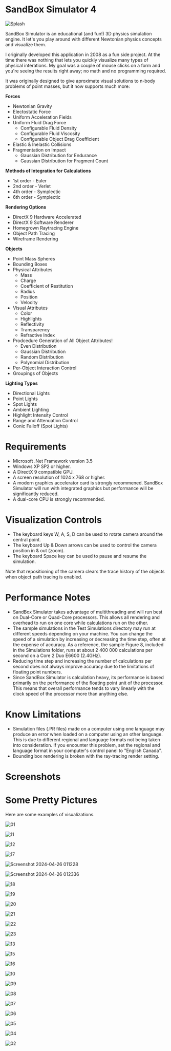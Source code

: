 # SandBox Simulator 4

![Splash](https://github.com/dbeaudoinfortin/SandBoxSimulator/assets/15943629/7698041f-ecb1-420e-bd94-154bf1bdaf4d)

SandBox Simulator is an educational (and fun!) 3D physics simulation engine. It let's you play around with different Newtonian physics concepts and visualize them.

I originally developed this application in 2008 as a fun side project. At the time there was nothing that lets you quickly visualize many types of physical interations. My goal was a couple of mouse clicks on a form and you're seeing the results right away; no math and no programming required.

It was originally designed to give aproximate visual solutions to n-body problems of point masses, but it now supports much more:

**Forces**
- Newtonian Gravity
- Electostatic Force
- Uniform Acceleration Fields
- Uniform Fluid Drag Force
  - Configurable Fluid Density
  - Configurable Fluid Viscosity
  - Configurable Object Drag Coefficient
- Elastic & Inelastic Collisions
- Fragmentation on Impact
  - Gaussian Distribution for Endurance
  - Gaussian Distribution for Fragment Count

**Methods of Integration for Calculations**
- 1st order - Euler
- 2nd order - Verlet
- 4th order - Symplectic
- 6th order - Symplectic

**Rendering Options**
- DirectX 9 Hardware Accelerated
- DirectX 9 Software Renderer
- Homegrown Raytracing Engine
- Object Path Tracing
- Wireframe Rendering
 
**Objects**
- Point Mass Spheres
- Bounding Boxes
- Physical Attributes
  - Mass
  - Charge
  - Coefficient of Restitution
  - Radius
  - Position
  - Velocity
- Visual Attributes
  - Color
  - Highlights
  - Reflectivity
  - Transparency
  - Refractive Index
- Prodcedure Generation of All Object Attributes!
  - Even Distribution
  - Gaussian Distribution
  - Random Distribution
  - Polynomial Distribution
- Per-Object Interaction Control
- Groupings of Objects

**Lighting Types**
- Directional Lights
- Point Lights
- Spot Lights
- Ambient Lighting
- Highlight Intensity Control
- Range and Attenuation Control
- Conic Falloff (Spot Lights)

# Requirements
- Microsoft .Net Framework version 3.5
- Windows XP SP2 or higher.
- A DirectX 9 compatible GPU.
- A screen resolution of 1024 x 768 or higher.
- A modern graphics accelerator card is strongly recommened. SandBox Simulator will run with integrated graphics but performance will be significantly reduced.
- A dual-core CPU is strongly recommended.

# Visualization Controls
- The keyboard keys W, A, S, D can be used to rotate camera around the central point.
- The keyboard Up & Down arrows can be used to control the camera position in & out (zoom).
- The keyboard Space key can be used to pause and resume the simulation.

Note that repositioning of the camera clears the trace history of the objects when object path tracing is enabled.

# Performance Notes
- SandBox Simulator takes advantage of multithreading and will run best on Dual-Core or Quad-Core processors. This allows all rendering and overhead to run on one core while calculations run on the other.
- The sample simulations in the Test Simulations directory may run at different speeds depending on your machine. You can change the speed of a simulation by increasing or decreasing the time step, often at the expense of accuracy. As a reference, the sample Figure 8, included in the Simulations folder, runs at about 2 400 000 calculations per second on a Core 2 Duo E6600 (2.4GHz).
- Reducing time step and increasing the number of calculations per second does not always improve accuracy due to the limitations of floating point numbers.
- Since SandBox Simulator is calculation heavy, its performance is based primarily on the performance of the floating point unit of the processor. This means that overall performance tends to vary linearly with the clock speed of the processor more than anything else.

# Know Limitations
- Simulation files (.PR files) made on a computer using one language may produce an error when loaded on a computer using an other language. This is due to different regional and language formats not being taken into consideration. If you encounter this problem, set the regional and language format in your computer's control panel to "English Canada".
- Bounding box rendering is broken with the ray-tracing render setting.

# Screenshots




# Some Pretty Pictures

Here are some examples of visualizations.

![01](https://github.com/dbeaudoinfortin/SandBoxSimulator/assets/15943629/925be17a-3b91-46f9-90a7-03a9ac5d9caf)

![11](https://github.com/dbeaudoinfortin/SandBoxSimulator/assets/15943629/2db572a6-d740-4eae-bde1-131972e33720)

![12](https://github.com/dbeaudoinfortin/SandBoxSimulator/assets/15943629/5b9c1045-9b13-423f-b6f1-764a2cb5a4dc)

![17](https://github.com/dbeaudoinfortin/SandBoxSimulator/assets/15943629/aa09f87f-9e44-4aaf-a03d-641b47020d84)

![Screenshot 2024-04-26 011228](https://github.com/dbeaudoinfortin/SandBoxSimulator/assets/15943629/b97475c9-0014-436f-a739-d0c42be5529d)

![Screenshot 2024-04-26 012336](https://github.com/dbeaudoinfortin/SandBoxSimulator/assets/15943629/a2aa92f6-591d-4d77-ac22-377c09d572b1)

![18](https://github.com/dbeaudoinfortin/SandBoxSimulator/assets/15943629/c46e7094-aec1-44c4-b8d9-c5ac0577c07a)

![19](https://github.com/dbeaudoinfortin/SandBoxSimulator/assets/15943629/d315fde7-38c5-43d2-80f4-d4b3b8983824)

![20](https://github.com/dbeaudoinfortin/SandBoxSimulator/assets/15943629/baabe0ef-39c5-4ac6-8fff-2b3b9b4e21f7)

![21](https://github.com/dbeaudoinfortin/SandBoxSimulator/assets/15943629/cc0506ef-c55a-49a2-a0b6-b8839e4dc2e7)

![22](https://github.com/dbeaudoinfortin/SandBoxSimulator/assets/15943629/a036dcf1-6fea-4e82-abfb-ef50cf704a58)

![23](https://github.com/dbeaudoinfortin/SandBoxSimulator/assets/15943629/9aa2c187-dd34-4ed7-a46e-3e39c3ec94c2)

![13](https://github.com/dbeaudoinfortin/SandBoxSimulator/assets/15943629/aa9091c6-3cdf-46bd-b40f-0137662007ac)

![15](https://github.com/dbeaudoinfortin/SandBoxSimulator/assets/15943629/23aeec83-af87-4ea9-819c-f45249848996)

![16](https://github.com/dbeaudoinfortin/SandBoxSimulator/assets/15943629/56fbfeb2-acca-4b74-8cea-a685a5a9429e)

![10](https://github.com/dbeaudoinfortin/SandBoxSimulator/assets/15943629/4520e4a8-27b0-40c6-bf85-1871a15d8242)

![09](https://github.com/dbeaudoinfortin/SandBoxSimulator/assets/15943629/c98caba0-d63c-4421-bd23-28cef554b29d)

![08](https://github.com/dbeaudoinfortin/SandBoxSimulator/assets/15943629/11c79903-39a2-4dce-9248-3093911bfdb2)

![07](https://github.com/dbeaudoinfortin/SandBoxSimulator/assets/15943629/335c55bd-1bff-4252-b9e5-93c4778d913e)

![06](https://github.com/dbeaudoinfortin/SandBoxSimulator/assets/15943629/09a2118e-c044-497d-a190-752e4c6b6cdd)

![05](https://github.com/dbeaudoinfortin/SandBoxSimulator/assets/15943629/d8cfcede-6c03-4550-bb88-fe0946719c23)

![04](https://github.com/dbeaudoinfortin/SandBoxSimulator/assets/15943629/7a954dbf-efdd-4aad-882b-06524b6e7f6e)

![02](https://github.com/dbeaudoinfortin/SandBoxSimulator/assets/15943629/80e3d4df-34f2-4131-aec4-ce8425dd3f2c)
